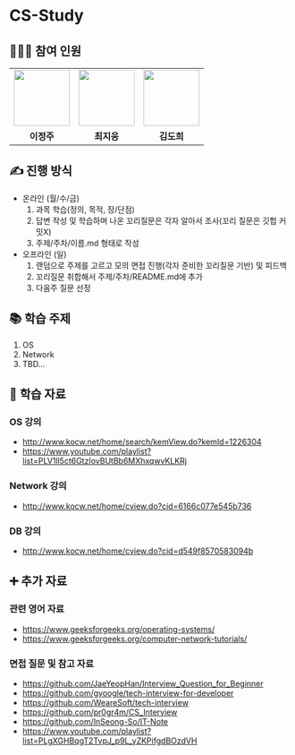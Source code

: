 # CS-Study
## 👩‍👧‍👦 참여 인원
<table>
  <tr>
    <td >
        <a href="https://github.com/mozylee">
            <img src="https://avatars.githubusercontent.com/u/62149426?v=4" width="100px" />
        </a>
    </td>
    <td>
        <a href="https://github.com/heyera">
            <img src="https://avatars.githubusercontent.com/u/63634801?v=4" width="100px" />
        </a>
    </td>
    <td>
        <a href="https://github.com/kiarakim">
            <img src="https://avatars.githubusercontent.com/u/101039161?v=4" width="100px" />
        </a>
    </td>
  </tr>
  <tr>
    <td align="center"><b>이정주</b></td>
    <td align="center"><b>최지웅</b></td>
    <td align="center"><b>김도희</b></td>
  </tr>
</table>

## ✍️ 진행 방식
- 온라인 (월/수/금)
    1. 과목 학습(정의, 목적, 장/단점)
    2. 답변 작성 및 학습하며 나온 꼬리질문은 각자 알아서 조사(꼬리 질문은 깃헙 커밋X)
    3. 주제/주차/이름.md 형태로 작성
- 오프라인 (일)
    1. 랜덤으로 주제를 고르고 모의 면접 진행(각자 준비한 꼬리질문 기반) 및 피드백
    2. 꼬리질문 취합해서 주제/주차/README.md에 추가
    3. 다음주 질문 선정

## 📚 학습 주제
1. OS
2. Network
3. TBD...

## 💽 학습 자료
### OS 강의
- http://www.kocw.net/home/search/kemView.do?kemId=1226304
- https://www.youtube.com/playlist?list=PLV1ll5ct6GtzIovBUtBb6MXhxqwvKLKRj
### Network 강의
- http://www.kocw.net/home/cview.do?cid=6166c077e545b736
### DB 강의
- http://www.kocw.net/home/cview.do?cid=d549f8570583094b

## ➕ 추가 자료
### 관련 영어 자료
- https://www.geeksforgeeks.org/operating-systems/
- https://www.geeksforgeeks.org/computer-network-tutorials/
### 면접 질문 및 참고 자료
- https://github.com/JaeYeopHan/Interview_Question_for_Beginner
- https://github.com/gyoogle/tech-interview-for-developer
- https://github.com/WeareSoft/tech-interview
- https://github.com/pr0gr4m/CS_Interview
- https://github.com/InSeong-So/IT-Note
- https://www.youtube.com/playlist?list=PLgXGHBqgT2TvpJ_p9L_yZKPifgdBOzdVH